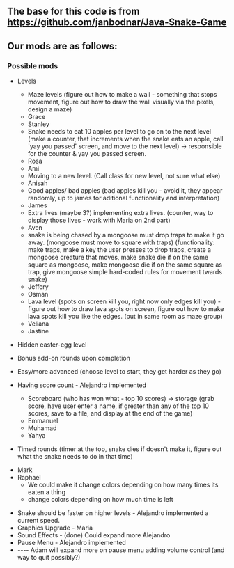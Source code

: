 ## The base for this code is from https://github.com/janbodnar/Java-Snake-Game

## Our mods are as follows: 

### Possible mods
* Levels
   * Maze levels (figure out how to make a wall - something that stops movement, figure out how to draw the wall visually via the pixels, design a maze)
   - Grace
   - Stanley
   * Snake needs to eat 10 apples per level to go on to the next level (make a counter, that increments when the snake eats an apple, call 'yay you passed' screen, and move to the next level) -> responsible for the counter & yay you passed screen.
   - Rosa
   - Ami
   * Moving to a new level.  (Call class for new level, not sure what else)
   - Anisah
   * Good apples/ bad apples (bad apples kill you - avoid it, they appear randomly, up to james for aditional functionality and interpretation)
   - James
   * Extra lives (maybe 3?) implementing extra lives. (counter, way to display those lives - work with Maria on 2nd part)  
   - Aven
   * snake is being chased by a mongoose must drop traps to make it go away. (mongoose must move to square with traps) (functionality: make traps, make a key the user presses to drop traps, create a mongoose creature that moves, make snake die if on the same square as mongoose, make mongoose die if on the same square as trap, give mongoose simple hard-coded rules for movement twards snake)
   - Jeffery
   - Osman

   * Lava level (spots on screen kill you, right now only edges kill you) - figure out how to draw lava spots on screen, figure out how to make lava spots kill you like the edges.  (put in same room as maze group)
   - Veliana
   - Jastine
 
 
 * Hidden easter-egg level
 * Bonus add-on rounds upon completion
 * Easy/more advanced (choose level to start, they get harder as they go)
   
* Having score count - Alejandro implemented
   * Scoreboard (who has won what - top 10 scores) -> storage (grab score, have user enter a name, if greater than any of the top 10 scores, save to a file, and display at the end of the game)
   - Emmanuel
   - Muhamad 
   - Yahya 

* Timed rounds (timer at the top, snake dies if doesn't make it, figure out what the snake needs to do in that time)
- Mark
- Raphael
   * We could make it change colors depending on how many times its eaten a thing
   * change colors depending on how much time is left




* Snake should be faster on higher levels - Alejandro implemented a current speed.
* Graphics Upgrade - Maria
* Sound Effects - (done) Could expand more Alejandro
* Pause Menu - Alejandro implemented 
* ---- Adam will expand more on pause menu adding volume control (and way to quit possibly?)
 
